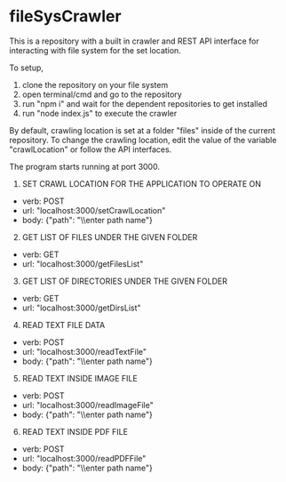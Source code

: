 # fileSysCrawler

This is a repository with a built in crawler and REST API interface for interacting with file system for the set location.

To setup, 
1. clone the repository on your file system
2. open terminal/cmd and go to the repository
3. run "npm i" and wait for the dependent repositories to get installed
4. run "node index.js" to execute the crawler


By default,
crawling location is set at a folder "files" inside of the current repository.
To change the crawling location, edit the value of the variable "crawlLocation" or follow the API interfaces.

The program starts running at port 3000.

1. SET CRAWL LOCATION FOR THE APPLICATION TO OPERATE ON
- verb: POST 
- url: "localhost:3000/setCrawlLocation"
- body: {"path": "\\\enter path name"}

2. GET LIST OF FILES UNDER THE GIVEN FOLDER
- verb: GET
- url: "localhost:3000/getFilesList"

3. GET LIST OF DIRECTORIES UNDER THE GIVEN FOLDER
- verb: GET
- url: "localhost:3000/getDirsList"

4. READ TEXT FILE DATA
- verb: POST
- url: "localhost:3000/readTextFile"
- body: {"path": "\\\enter path name"}

5. READ TEXT INSIDE IMAGE FILE
- verb: POST
- url: "localhost:3000/readImageFile"
- body: {"path": "\\\enter path name"}

6. READ TEXT INSIDE PDF FILE
- verb: POST
- url: "localhost:3000/readPDFFile"
- body: {"path": "\\\enter path name"}
